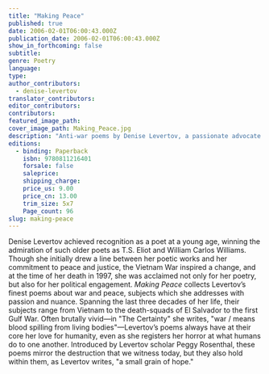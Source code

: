 ```yaml
---
title: "Making Peace"
published: true
date: 2006-02-01T06:00:43.000Z
publication_date: 2006-02-01T06:00:43.000Z
show_in_forthcoming: false
subtitle:
genre: Poetry
language:
type:
author_contributors:
  - denise-levertov
translator_contributors:
editor_contributors:
contributors:
featured_image_path:
cover_image_path: Making_Peace.jpg
description: "Anti-war poems by Denise Levertov, a passionate advocate of peace and justice and one of the greatest American poets of the twentieth century. "
editions:
  - binding: Paperback
    isbn: 9780811216401
    forsale: false
    saleprice:
    shipping_charge:
    price_us: 9.00
    price_cn: 13.00
    trim_size: 5x7
    Page_count: 96
slug: making-peace
---
```


Denise Levertov achieved recognition as a poet at a young age, winning the admiration of such older poets as T.S. Eliot and William Carlos Williams. Though she initially drew a line between her poetic works and her commitment to peace and justice, the Vietnam War inspired a change, and at the time of her death in 1997, she was acclaimed not only for her poetry, but also for her political engagement. _Making Peace_ collects Levertov’s finest poems about war and peace, subjects which she addresses with passion and nuance. Spanning the last three decades of her life, their subjects range from Vietnam to the death-squads of El Salvador to the first Gulf War. Often brutally vivid—in "The Certainty" she writes, "war / means blood spilling from living bodies"—Levertov’s poems always have at their core her love for humanity, even as she registers her horror at what humans do to one another. Introduced by Levertov scholar Peggy Rosenthal, these poems mirror the destruction that we witness today, but they also hold within them, as Levertov writes, "a small grain of hope."

